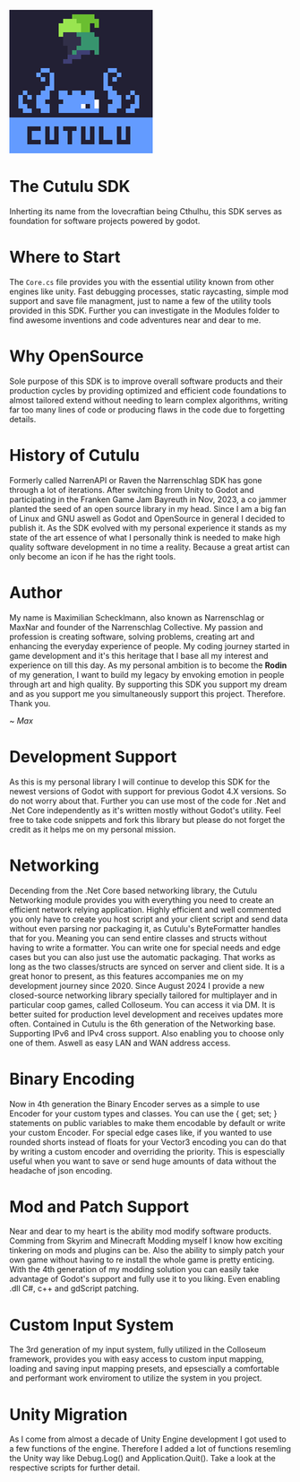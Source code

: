 ![cutulu_icon](github-logo.png)

# The Cutulu SDK
Inherting its name from the lovecraftian being Cthulhu, this SDK serves as foundation for software projects powered by godot.

# Where to Start
The `Core.cs` file provides you with the essential utility known from other engines like unity. Fast debugging processes, static raycasting, simple mod support and save file managment, just to name a few of the utility tools provided in this SDK. Further you can investigate in the Modules folder to find awesome inventions and code adventures near and dear to me.

# Why OpenSource
Sole purpose of this SDK is to improve overall software products and their production cycles by providing optimized and efficient code foundations to almost tailored extend without needing to learn complex algorithms, writing far too many lines of code or producing flaws in the code due to forgetting details.

# History of Cutulu
Formerly called NarrenAPI or Raven the Narrenschlag SDK has gone through a lot of iterations. After switching from Unity to Godot and participating in the Franken Game Jam Bayreuth in Nov, 2023, a co jammer planted the seed of an open source library in my head. Since I am a big fan of Linux and GNU aswell as Godot and OpenSource in general I decided to publish it. As the SDK evolved with my personal experience it stands as my state of the art essence of what I personally think is needed to make high quality software development in no time a reality. Because a great artist can only become an icon if he has the right tools.

# Author
My name is Maximilian Schecklmann, also known as Narrenschlag or MaxNar and founder of the Narrenschlag Collective. My passion and profession is creating software, solving problems, creating art and enhancing the everyday experience of people. My coding journey started in game development and it's this heritage that I base all my interest and experience on till this day. As my personal ambition is to become the **Rodin** of my generation, I want to build my legacy by envoking emotion in people through art and high quality. By supporting this SDK you support my dream and as you support me you simultaneously support this project. Therefore. Thank you.

~ *Max*



# Development Support
As this is my personal library I will continue to develop this SDK for the newest versions of Godot with support for previous Godot 4.X versions. So do not worry about that. Further you can use most of the code for .Net and .Net Core independently as it's written mostly without Godot's utility. Feel free to take code snippets and fork this library but please do not forget the credit as it helps me on my personal mission.

# Networking
Decending from the .Net Core based networking library, the Cutulu Networking module provides you with everything you need to create an efficient network relying application. Highly efficient and well commented you only have to create you host script and your client script and send data without even parsing nor packaging it, as Cutulu's ByteFormatter handles that for you. Meaning you can send entire classes and structs without having to write a formatter. You can write one for special needs and edge cases but you can also just use the automatic packaging. That works as long as the two classes/structs are synced on server and client side. It is a great honor to present, as this features accompanies me on my development journey since 2020. Since August 2024 I provide a new closed-source networking library specially tailored for multiplayer and in particular coop games, called Colloseum. You can access it via DM. It is better suited for production level development and receives updates more often. Contained in Cutulu is the 6th generation of the Networking base. Supporting IPv6 and IPv4 cross support. Also enabling you to choose only one of them. Aswell as easy LAN and WAN address access.

# Binary Encoding
Now in 4th generation the Binary Encoder serves as a simple to use Encoder for your custom types and classes. You can use the { get; set; } statements on public variables to make them encodable by default or write your custom Encoder. For special edge cases like, if you wanted to use rounded shorts instead of floats for your Vector3 encoding you can do that by writing a custom encoder and overriding the priority. This is espescially useful when you want to save or send huge amounts of data without the headache of json encoding.

# Mod and Patch Support
Near and dear to my heart is the ability mod modify software products. Comming from Skyrim and Minecraft Modding myself I know how exciting tinkering on mods and plugins can be. Also the ability to simply patch your own game without having to re install the whole game is pretty enticing. With the 4th generation of my modding solution you can easily take advantage of Godot's support and fully use it to you liking. Even enabling .dll C#, c++ and gdScript patching.

# Custom Input System
The 3rd generation of my input system, fully utilized in the Colloseum framework, provides you with easy access to custom input mapping, loading and saving input mapping presets, and epsescially a comfortable and performant work enviroment to utilize the system in you project. 

# Unity Migration
As I come from almost a decade of Unity Engine development I got used to a few functions of the engine. Therefore I added a lot of functions resemling the Unity way like Debug.Log() and Application.Quit(). Take a look at the respective scripts for further detail.

